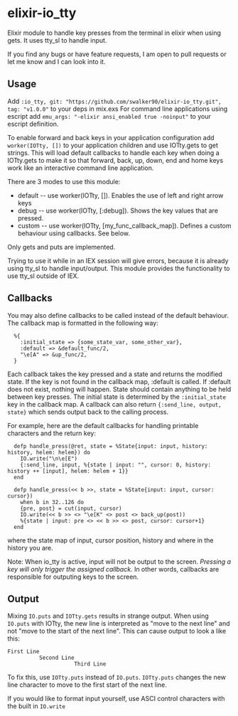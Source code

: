 # elixir-io_tty

Elixir module to handle key presses from the terminal in elixir when using gets.
It uses tty_sl to handle input.

If you find any bugs or have feature requests, I am open to pull requests or let me know and I can look into it.

## Usage

Add `:io_tty, git: "https://github.com/swalker90/elixir-io_tty.git", tag: "v1.0.0"` to your deps in mix.exs
For command line applications using escript add `emu_args: "-elixir ansi_enabled true -noinput"` to your escript definition.

To enable forward and back keys in your application configuration add `worker(IOTty, [])` to your application children and use IOTty.gets to get strings.
This will load default callbacks to handle each key when doing a IOTty.gets to make it so that forward, back, up, down, end and home keys work like an interactive command line application.

There are 3 modes to use this module:

  - default -- use worker(IOTty, []). Enables the use of left and right arrow keys
  - debug -- use worker(IOTty, [:debug]). Shows the key values that are pressed.
  - custom -- use worker(IOTty, [my_func_callback_map]). Defines a custom behaviour using callbacks. See below.

Only gets and puts are implemented.

Trying to use it while in an IEX session will give errors, because it is already using tty_sl to handle input/output.
This module provides the functionality to use tty_sl outside of IEX.

## Callbacks

You may also define callbacks to be called instead of the default behaviour.
The callback map is formatted in the following way:
```
  %{
    :initial_state => {some_state_var, some_other_var},
    :default => &default_func/2,
    "\e[A" => &up_func/2,
  }
```

Each callback takes the key pressed and a state and returns the modified state.
If the key is not found in the callback map, :default is called.
If :default does not exist, nothing will happen.
State should contain anything to be held between key presses.
The initial state is determined by the `:initial_state` key in the callback map.
A callback can also return `{:send_line, output, state}` which sends output back to the calling process.

For example, here are the default callbacks for handling printable characters and the return key:
```
  defp handle_press(@ret, state = %State{input: input, history: history, helem: helem}) do
    IO.write("\n\e[E")
    {:send_line, input, %{state | input: "", cursor: 0, history: history ++ [input], helem: helem + 1}}
  end

  defp handle_press(<< b >>, state = %State{input: input, cursor: cursor})
    when b in 32..126 do
    {pre, post} = cut(input, cursor)
    IO.write(<< b >> <> "\e[K" <> post <> back_up(post))
    %{state | input: pre <> << b >> <> post, cursor: cursor+1}
  end
```

where the state map of input, cursor position, history and where in the history you are.

Note: When io_tty is active, input will not be output to the screen. _Pressing a key will only trigger the assigned callback._
In other words, callbacks are responsible for outputing keys to the screen.

## Output

Mixing `IO.puts` and `IOTty.gets` results in strange output.
When using `IO.puts` with IOTty, the new line is interpreted as "move to the next line" and not "move to the start of the next line".
This can cause output to look a like this:
```
First Line
          Second Line
                     Third Line
```
To fix this, use `IOTty.puts` instead of `IO.puts`.
`IOTty.puts` changes the new line character to move to the first start of the next line.

If you would like to format input yourself, use ASCI control characters with the built in `IO.write` 
